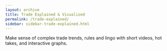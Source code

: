```yaml
---
layout: archive
title: Trade Explained & Visualized
permalink: /trade-explained/
sidebar: sidebar-trade-explained.html
---
```


Make sense of complex trade trends, rules and lingo with short videos, hot takes, and interactive graphs.
